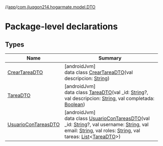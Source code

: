 //[app](../../index.md)/[com.jluqgon214.hogarmate.model.DTO](index.md)

# Package-level declarations

## Types

| Name | Summary |
|---|---|
| [CrearTareaDTO](-crear-tarea-d-t-o/index.md) | [androidJvm]<br>data class [CrearTareaDTO](-crear-tarea-d-t-o/index.md)(val descripcion: [String](https://kotlinlang.org/api/latest/jvm/stdlib/kotlin-stdlib/kotlin/-string/index.html)) |
| [TareaDTO](-tarea-d-t-o/index.md) | [androidJvm]<br>data class [TareaDTO](-tarea-d-t-o/index.md)(val _id: [String](https://kotlinlang.org/api/latest/jvm/stdlib/kotlin-stdlib/kotlin/-string/index.html)?, val descripcion: [String](https://kotlinlang.org/api/latest/jvm/stdlib/kotlin-stdlib/kotlin/-string/index.html), val completada: [Boolean](https://kotlinlang.org/api/latest/jvm/stdlib/kotlin-stdlib/kotlin/-boolean/index.html)) |
| [UsuarioConTareasDTO](-usuario-con-tareas-d-t-o/index.md) | [androidJvm]<br>data class [UsuarioConTareasDTO](-usuario-con-tareas-d-t-o/index.md)(val _id: [String](https://kotlinlang.org/api/latest/jvm/stdlib/kotlin-stdlib/kotlin/-string/index.html)?, val username: [String](https://kotlinlang.org/api/latest/jvm/stdlib/kotlin-stdlib/kotlin/-string/index.html), val email: [String](https://kotlinlang.org/api/latest/jvm/stdlib/kotlin-stdlib/kotlin/-string/index.html), val roles: [String](https://kotlinlang.org/api/latest/jvm/stdlib/kotlin-stdlib/kotlin/-string/index.html), val tareas: [List](https://kotlinlang.org/api/latest/jvm/stdlib/kotlin-stdlib/kotlin.collections/-list/index.html)&lt;[TareaDTO](-tarea-d-t-o/index.md)&gt;) |
